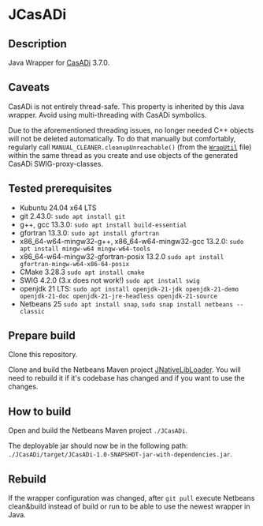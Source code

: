 # JCasADi
## Description
Java Wrapper for [CasADi](https://web.casadi.org/) 3.7.0.


## Caveats
CasADi is not entirely thread-safe. This property is inherited by this Java wrapper. Avoid using multi-threading with CasADi symbolics.

Due to the aforementioned threading issues, no longer needed C++ objects will not be deleted automatically. To do that manually but comfortably, regularly call `MANUAL_CLEANER.cleanupUnreachable()` (from the [`WrapUtil`](JCasADi/src/main/java/de/dhbw/rahmlab/casadi/implUtil/WrapUtil.java) file) within the same thread as you create and use objects of the generated CasADi SWIG-proxy-classes.


## Tested prerequisites
* Kubuntu 24.04 x64 LTS
* git 2.43.0: `sudo apt install git`
* g++, gcc 13.3.0: `sudo apt install build-essential`
* gfortran 13.3.0: `sudo apt install gfortran`
* x86_64-w64-mingw32-g++, x86_64-w64-mingw32-gcc 13.2.0: `sudo apt install mingw-w64 mingw-w64-tools`
* x86_64-w64-mingw32-gfortran-posix 13.2.0 `sudo apt install gfortran-mingw-w64-x86-64-posix`
* CMake 3.28.3 `sudo apt install cmake`
* SWIG 4.2.0 (3.x does not work!) `sudo apt install swig`
* openjdk 21 LTS: `sudo apt install openjdk-21-jdk openjdk-21-demo openjdk-21-doc openjdk-21-jre-headless openjdk-21-source`
* Netbeans 25 `sudo apt install snap`, `sudo snap install netbeans --classic`


## Prepare build
Clone this repository.

Clone and build the Netbeans Maven project [JNativeLibLoader](https://github.com/MobMonRob/JNativeLibLoader). You will need to rebuild it if it's codebase has changed and if you want to use the changes.


## How to build
Open and build the Netbeans Maven project `./JCasADi`.

The deployable jar should now be in the following path: `./JCasADi/target/JCasADi-1.0-SNAPSHOT-jar-with-dependencies.jar`.


## Rebuild
If the wrapper configuration was changed, after `git pull` execute Netbeans clean&build instead of build or run to be able to use the newest wrapper in Java.

